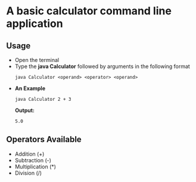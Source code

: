 # A basic calculator command line application

## Usage

- Open the terminal
- Type the **java Calculator** followed by arguments in the following format
  ```
  java Calculator <operand> <operator> <operand>
  ```
- **An Example**
  ```
  java Calculator 2 + 3
  ```
  **Output:**
  ```
  5.0
  ```
## Operators  Available
- Addition (+)
- Subtraction (-)
- Multiplication (*)
- Division (/)

